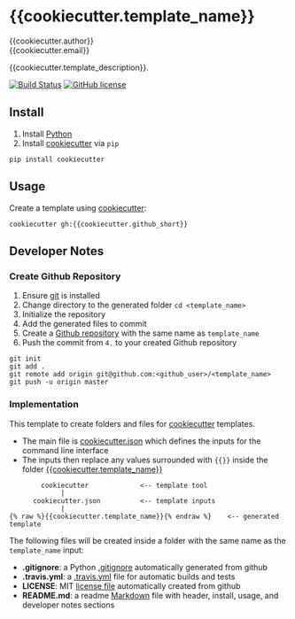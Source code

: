# {{cookiecutter.template_name}}

{{cookiecutter.author}}  
{{cookiecutter.email}}  

{{cookiecutter.template_description}}.

[![Build Status](https://travis-ci.org/{{cookiecutter.github_short}}.svg?branch=master)](https://travis-ci.org/{{cookiecutter.github_short}})
[![GitHub license](https://img.shields.io/github/license/{{cookiecutter.github_short}}.svg)](https://github.com/{{cookiecutter.github_short}}/blob/master/LICENSE)

## Install

1. Install [Python](https://www.python.org/downloads/)
2. Install [cookiecutter](https://pypi.python.org/pypi/cookiecutter) via `pip`

```
pip install cookiecutter
```

## Usage

Create a template using [cookiecutter](https://pypi.python.org/pypi/cookiecutter):

```
cookiecutter gh:{{cookiecutter.github_short}}
```

## Developer Notes

### Create Github Repository

1. Ensure [git](https://git-scm.com/) is installed
2. Change directory to the generated folder `cd <template_name>`
3. Initialize the repository
4. Add the generated files to commit
5. Create a [Github repository](https://help.github.com/articles/create-a-repo/) with the same name as `template_name`
6. Push the commit from `4.` to your created Github repository

```
git init
git add .
git remote add origin git@github.com:<github_user>/<template_name>
git push -u origin master
```

### Implementation

This template to create folders and files for [cookiecutter](https://pypi.python.org/pypi/cookiecutter) templates.

* The main file is [cookiecutter.json](https://github.com/rrwen/cookiecutter-npm/blob/master/cookiecutter.json) which defines the inputs for the command line interface
* The inputs then replace any values surrounded with `{{}}` inside the folder [{{cookiecutter.template_name}}]({{cookiecutter.github_url}}/tree/master/%7B%7B{{cookiecutter.template_name}}%7D%7D)

```
        cookiecutter             <-- template tool
             |
      cookiecutter.json          <-- template inputs
             |
{% raw %}{{cookiecutter.template_name}}{% endraw %}    <-- generated template
```

The following files will be created inside a folder with the same name as the `template_name` input:

* **.gitignore**: a Python [.gitignore](https://git-scm.com/docs/gitignore) automatically generated from github
* **.travis.yml**: a [.travis.yml](https://docs.travis-ci.com/user/languages/javascript-with-nodejs/) file for automatic builds and tests
* **LICENSE**: MIT [license file](https://help.github.com/articles/licensing-a-repository/) automatically created from github
* **README.md**: a readme [Markdown](https://daringfireball.net/projects/markdown/) file with header, install, usage, and developer notes sections
